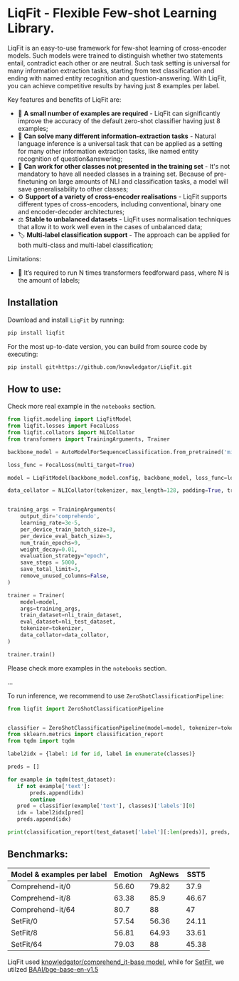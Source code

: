 # LiqFit - Flexible Few-shot Learning Library.

LiqFit is an easy-to-use framework for few-shot learning of cross-encoder models. Such models were trained to distinguish whether two statements entail, contradict each other or are neutral. Such task setting is universal for many information extraction tasks, starting from text classification and ending with named entity recognition and question-answering. With LiqFit, you can achieve competitive results by having just 8 examples per label. 


Key features and benefits of LiqFit are:
* 🔢 **A small number of examples are required** - LiqFit can significantly improve the accuracy of the default zero-shot classifier having just 8 examples;
* 📝 **Can solve many different information-extraction tasks** - Natural language inference is a universal task that can be applied as a setting for many other information extraction tasks, like named entity recognition of question&answering;
* 🌈 **Can work for other classes not presented in the training set** - It's not mandatory to have all needed classes in a training set. Because of pre-finetuning on large amounts of NLI and classification tasks, a model will save generalisability to other classes;
* ⚙️ **Support of a variety of cross-encoder realisations** - LiqFit supports different types of cross-encoders, including conventional, binary one and encoder-decoder architectures;
* ⚖️ **Stable to unbalanced datasets** - LiqFit uses normalisation techniques that allow it to work well even in the cases of unbalanced data;
* 🏷️ **Multi-label classification support** -  The approach can be applied for both multi-class and multi-label classification;

Limitations:
* 🤔 It’s required to run N times transformers feedforward pass, where N is the amount of labels;


## Installation

Download and install `LiqFit` by running:

```bash
pip install liqfit
```

For the most up-to-date version, you can build from source code by executing:

```bash
pip install git+https://github.com/knowledgator/LiqFit.git
```

## How to use:
Check more real example in the `notebooks` section.

```python
from liqfit.modeling import LiqFitModel
from liqfit.losses import FocalLoss
from liqfit.collators import NLICollator
from transformers import TrainingArguments, Trainer

backbone_model = AutoModelForSequenceClassification.from_pretrained('microsoft/deberta-v3-xsmall')

loss_func = FocalLoss(multi_target=True)

model = LiqFitModel(backbone_model.config, backbone_model, loss_func=loss_func)

data_collator = NLICollator(tokenizer, max_length=128, padding=True, truncation=True)


training_args = TrainingArguments(
    output_dir='comprehendo',
    learning_rate=3e-5,
    per_device_train_batch_size=3,
    per_device_eval_batch_size=3,
    num_train_epochs=9,
    weight_decay=0.01,
    evaluation_strategy="epoch",
    save_steps = 5000,
    save_total_limit=3,
    remove_unused_columns=False,
)

trainer = Trainer(
    model=model,
    args=training_args,
    train_dataset=nli_train_dataset,
    eval_dataset=nli_test_dataset,
    tokenizer=tokenizer,
    data_collator=data_collator,
)

trainer.train()
```
Please check more examples in the `notebooks` section.

...

To run inference, we recommend to use `ZeroShotClassificationPipeline`:

```python
from liqfit import ZeroShotClassificationPipeline


classifier = ZeroShotClassificationPipeline(model=model, tokenizer=tokenizer)
from sklearn.metrics import classification_report
from tqdm import tqdm

label2idx = {label: id for id, label in enumerate(classes)}

preds = []

for example in tqdm(test_dataset):
   if not example['text']:
       preds.append(idx)
       continue
   pred = classifier(example['text'], classes)['labels'][0]
   idx = label2idx[pred]
   preds.append(idx)

print(classification_report(test_dataset['label'][:len(preds)], preds, target_names=classes, digits=4))
```

## Benchmarks:
| Model & examples per label | Emotion | AgNews | SST5 |
|-|-|-|-|
| Comprehend-it/0 | 56.60 | 79.82 | 37.9 |  
| Comprehend-it/8 | 63.38 | 85.9 | 46.67 |
| Comprehend-it/64 | 80.7 | 88 | 47 |
| SetFit/0 | 57.54 | 56.36 | 24.11 |
| SetFit/8 | 56.81 | 64.93 | 33.61 |  
| SetFit/64 | 79.03 | 88 | 45.38 |

LiqFit used [knowledgator/comprehend_it-base model](https://huggingface.co/knowledgator/comprehend_it-base), while for [SetFit](https://github.com/huggingface/setfit), we utilzed [BAAI/bge-base-en-v1.5](https://huggingface.co/BAAI/bge-small-en-v1.5)
